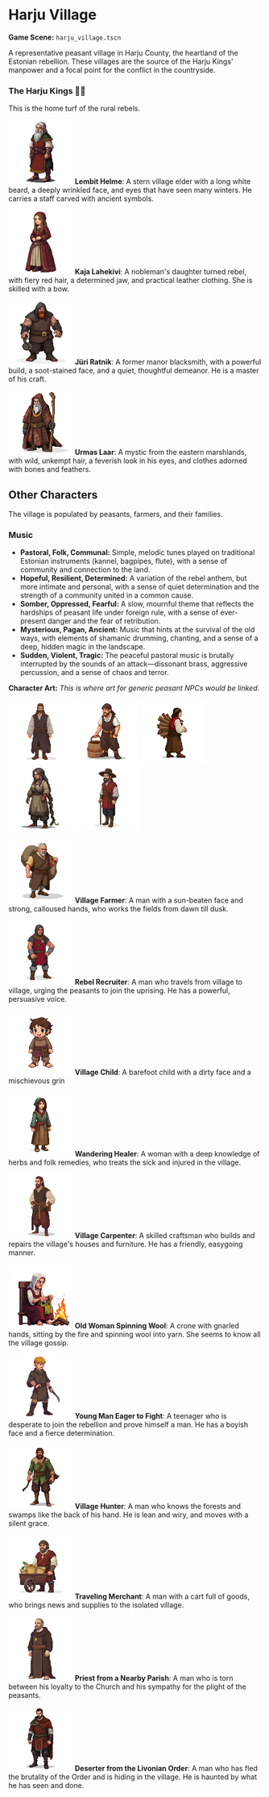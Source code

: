 # Harju Village

**Game Scene:** `harju_village.tscn`

A representative peasant village in Harju County, the heartland of the Estonian rebellion. These villages are the source of the Harju Kings' manpower and a focal point for the conflict in the countryside.

### The Harju Kings ✊🏻
This is the home turf of the rural rebels.

![](../../characters/harju/image.png)
**Lembit Helme**: A stern village elder with a long white beard, a deeply wrinkled face, and eyes that have seen many winters. He carries a staff carved with ancient symbols.

![](../../characters/harju/image-1.png)
**Kaja Lahekivi**: A nobleman's daughter turned rebel, with fiery red hair, a determined jaw, and practical leather clothing. She is skilled with a bow.

![](../../characters/harju/image-14.png)
**Jüri Ratnik**: A former manor blacksmith, with a powerful build, a soot-stained face, and a quiet, thoughtful demeanor. He is a master of his craft.

![](../../characters/harju/elder.png)
**Urmas Laar**: A mystic from the eastern marshlands, with wild, unkempt hair, a feverish look in his eyes, and clothes adorned with bones and feathers.

## Other Characters
The village is populated by peasants, farmers, and their families.

### Music
- **Pastoral, Folk, Communal:** Simple, melodic tunes played on traditional Estonian instruments (kannel, bagpipes, flute), with a sense of community and connection to the land.
- **Hopeful, Resilient, Determined:** A variation of the rebel anthem, but more intimate and personal, with a sense of quiet determination and the strength of a community united in a common cause.
- **Somber, Oppressed, Fearful:** A slow, mournful theme that reflects the hardships of peasant life under foreign rule, with a sense of ever-present danger and the fear of retribution.
- **Mysterious, Pagan, Ancient:** Music that hints at the survival of the old ways, with elements of shamanic drumming, chanting, and a sense of a deep, hidden magic in the landscape.
- **Sudden, Violent, Tragic:** The peaceful pastoral music is brutally interrupted by the sounds of an attack—dissonant brass, aggressive percussion, and a sense of chaos and terror.

**Character Art:**
_This is where art for generic peasant NPCs would be linked._

![](../../characters/peasants/image-1.png)
![](../../characters/peasants/image-4.png)
![](../../characters/peasants/image-6.png)
![](../../characters/peasants/image-8.png)
![](../../characters/peasants/image.png)

![](../../characters/peasants/image-5.png)
**Village Farmer**: A man with a sun-beaten face and strong, calloused hands, who works the fields from dawn till dusk.


![alt text](image-8.png)
**Rebel Recruiter**: A man who travels from village to village, urging the peasants to join the uprising. He has a powerful, persuasive voice.

![alt text](image-7.png)
**Village Child**: A barefoot child with a dirty face and a mischievous grin

![alt text](image-6.png)
 **Wandering Healer**: A woman with a deep knowledge of herbs and folk remedies, who treats the sick and injured in the village.

![](../../characters/peasants/image-2.png)
**Village Carpenter**: A skilled craftsman who builds and repairs the village's houses and furniture. He has a friendly, easygoing manner.


![alt text](image-5.png)
**Old Woman Spinning Wool**: A crone with gnarled hands, sitting by the fire and spinning wool into yarn. She seems to know all the village gossip.

![alt text](image-4.png)
**Young Man Eager to Fight**: A teenager who is desperate to join the rebellion and prove himself a man. He has a boyish face and a fierce determination.

![alt text](image-3.png)
**Village Hunter**: A man who knows the forests and swamps like the back of his hand. He is lean and wiry, and moves with a silent grace.

![alt text](image-2.png)
**Traveling Merchant**: A man with a cart full of goods, who brings news and supplies to the isolated village.

![alt text](image-1.png)
**Priest from a Nearby Parish**: A man who is torn between his loyalty to the Church and his sympathy for the plight of the peasants.

![alt text](image.png)
**Deserter from the Livonian Order**: A man who has fled the brutality of the Order and is hiding in the village. He is haunted by what he has seen and done.
